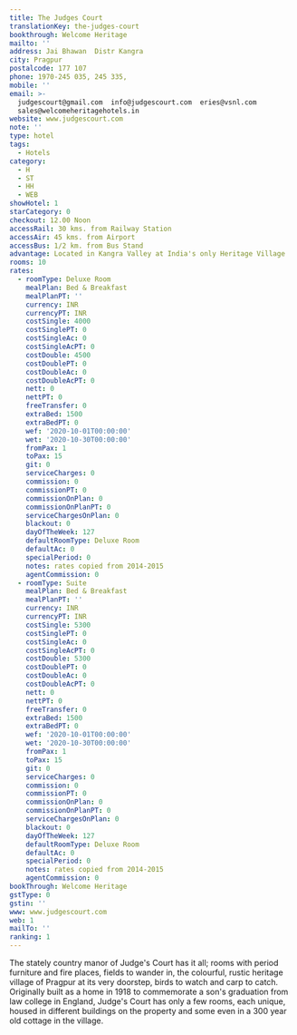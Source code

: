 ```yaml
---
title: The Judges Court
translationKey: the-judges-court
bookthrough: Welcome Heritage
mailto: ''
address: Jai Bhawan  Distr Kangra
city: Pragpur
postalcode: 177 107
phone: 1970-245 035, 245 335,
mobile: ''
email: >-
  judgescourt@gmail.com  info@judgescourt.com  eries@vsnl.com 
  sales@welcomeheritagehotels.in
website: www.judgescourt.com
note: ''
type: hotel
tags:
  - Hotels
category:
  - H
  - ST
  - HH
  - WEB
showHotel: 1
starCategory: 0
checkout: 12.00 Noon
accessRail: 30 kms. from Railway Station
accessAir: 45 kms. from Airport
accessBus: 1/2 km. from Bus Stand
advantage: Located in Kangra Valley at India's only Heritage Village
rooms: 10
rates:
  - roomType: Deluxe Room
    mealPlan: Bed & Breakfast
    mealPlanPT: ''
    currency: INR
    currencyPT: INR
    costSingle: 4000
    costSinglePT: 0
    costSingleAc: 0
    costSingleAcPT: 0
    costDouble: 4500
    costDoublePT: 0
    costDoubleAc: 0
    costDoubleAcPT: 0
    nett: 0
    nettPT: 0
    freeTransfer: 0
    extraBed: 1500
    extraBedPT: 0
    wef: '2020-10-01T00:00:00'
    wet: '2020-10-30T00:00:00'
    fromPax: 1
    toPax: 15
    git: 0
    serviceCharges: 0
    commission: 0
    commissionPT: 0
    commissionOnPlan: 0
    commissionOnPlanPT: 0
    serviceChargesOnPlan: 0
    blackout: 0
    dayOfTheWeek: 127
    defaultRoomType: Deluxe Room
    defaultAc: 0
    specialPeriod: 0
    notes: rates copied from 2014-2015
    agentCommission: 0
  - roomType: Suite
    mealPlan: Bed & Breakfast
    mealPlanPT: ''
    currency: INR
    currencyPT: INR
    costSingle: 5300
    costSinglePT: 0
    costSingleAc: 0
    costSingleAcPT: 0
    costDouble: 5300
    costDoublePT: 0
    costDoubleAc: 0
    costDoubleAcPT: 0
    nett: 0
    nettPT: 0
    freeTransfer: 0
    extraBed: 1500
    extraBedPT: 0
    wef: '2020-10-01T00:00:00'
    wet: '2020-10-30T00:00:00'
    fromPax: 1
    toPax: 15
    git: 0
    serviceCharges: 0
    commission: 0
    commissionPT: 0
    commissionOnPlan: 0
    commissionOnPlanPT: 0
    serviceChargesOnPlan: 0
    blackout: 0
    dayOfTheWeek: 127
    defaultRoomType: Deluxe Room
    defaultAc: 0
    specialPeriod: 0
    notes: rates copied from 2014-2015
    agentCommission: 0
bookThrough: Welcome Heritage
gstType: 0
gstin: ''
www: www.judgescourt.com
web: 1
mailTo: ''
ranking: 1
---
```

























The stately country manor of Judge's Court has it all; rooms with period furniture and fire places, fields to wander in, the colourful, rustic heritage village of Pragpur at its very doorstep, birds to watch and carp to catch. Originally built as a home in 1918 to commemorate a son's graduation from law college in England, Judge's Court has only a few rooms, each unique, housed in different buildings on the property and some even in a 300 year old cottage in the village.